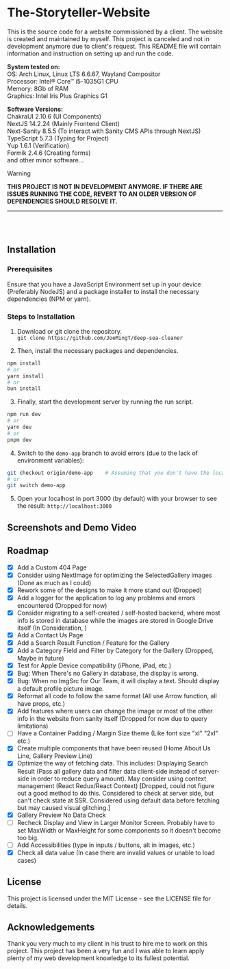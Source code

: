 # The-Storyteller-Website

This is the source code for a website commissioned by a client. The website is created and maintained by myself. This project is canceled and not in development anymore due to client's request. This README file will contain information and instruction on setting up and run the code.

**System tested on:** <br/>
OS: Arch Linux, Linux LTS 6.6.67, Wayland Compositor <br/>
Processor: Intel® Core™ i5-1035G1 CPU <br/>
Memory: 8Gb of RAM <br/>
Graphics: Intel Iris Plus Graphics G1 <br/>

**Software Versions:** <br/>
ChakraUI 2.10.6 (UI Components) <br/>
NextJS 14.2.24 (Mainly Frontend Client) <br/>
Next-Sanity 8.5.5 (To interact with Sanity CMS APIs through NextJS) <br/>
TypeScript 5.7.3 (Typing for Project) <br/>
Yup 1.6.1 (Verification) <br/>
Formik 2.4.6 (Creating forms) <br/>
and other minor software... <br/>

> [!warning]
> <b>THIS PROJECT IS NOT IN DEVELOPMENT ANYMORE. IF THERE ARE ISSUES RUNNING THE CODE, REVERT TO AN OLDER VERSION OF DEPENDENCIES SHOULD RESOLVE IT.</b>

---

<br />
<br />

## Installation

### Prerequisites

Ensure that you have a JavaScript Environment set up in your device (Preferably NodeJS) and a package installer to install the necessary dependencies (NPM or yarn).

### Steps to Installation

1. Download or git clone the repository. <br/>
`git clone https://github.com/JoeMingT/deep-sea-cleaner`

2. Then, install the necessary packages and dependencies. <br/>
```bash
npm install
# or
yarn install
# or
bun install
```

3. Finally, start the development server by running the run script. <br/>
```bash
npm run dev
# or
yarn dev
# or
pnpm dev
```

4. Switch to the `demo-app` branch to avoid errors (due to the lack of environment variables):
```bash
git checkout origin/demo-app    # Assuming that you don't have the local branch ready
# or
git switch demo-app
```

5. Open your localhost in port 3000 (by default) with your browser to see the result:
`http://localhost:3000`

## Screenshots and Demo Video



## Roadmap

- [x] Add a Custom 404 Page
- [x] Consider using NextImage for optimizing the SelectedGallery images (Done as much as I could)
- [x] Rework some of the designs to make it more stand out (Dropped)
- [x] Add a logger for the application to log any problems and errors encountered (Dropped for now)
- [x] Consider migrating to a self-created / self-hosted backend, where most info is stored in database while the images are stored in Google Drive itself (In Consideration, )
- [x] Add a Contact Us Page
- [x] Add a Search Result Function / Feature for the Gallery
- [x] Add a Category Field and Filter by Category for the Gallery (Dropped, Maybe in future)
- [x] Test for Apple Device compatibility (iPhone, iPad, etc.)
- [x] Bug: When There's no Gallery in database, the display is wrong.
- [x] Bug: When no ImgSrc for Our Team, it will display a text. Should display a default profile picture image.
- [x] Reformat all code to follow the same format (All use Arrow function, all have props, etc.)
- [x] Add features where users can change the image or most of the other info in the website from sanity itself (Dropped for now due to query limitations)
- [ ] Have a Container Padding / Margin Size theme (Like font size "xl" "2xl" etc.)
- [x] Create multiple components that have been reused (Home About Us Line, Gallery Preview Line)
- [x] Optimize the way of fetching data. This includes: Displaying Search Result (Pass all gallery data and filter data client-side instead of server-side in order to reduce query amount). May consider using context management (React Redux/React Context) [Dropped, could not figure out a good method to do this. Considered to check at server side, but can't check state at SSR. Considered using default data before fetching but may caused visual glitching.]
- [x] Gallery Preview No Data Check
- [ ] Recheck Display and View in Larger Monitor Screen. Probably have to set MaxWidth or MaxHeight for some components so it doesn't become too big.
- [ ] Add Accessibilities (type in inputs / buttons, alt in images, etc.) 
- [x] Check all data value (In case there are invalid values or unable to load cases)

## License

This project is licensed under the MIT License - see the LICENSE file for details.

## Acknowledgements

Thank you very much to my client in his trust to hire me to work on this project. This project has been a very fun and I was able to learn apply plenty of my web development knowledge to its fullest potential.


